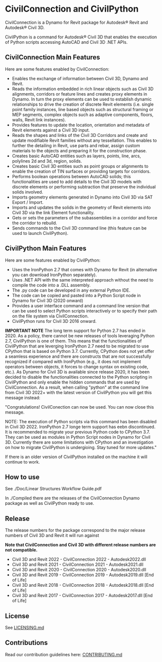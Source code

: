 # CivilConnection and CivilPython
CivilConnection is a Dynamo for Revit package for Autodesk® Revit and Autodesk® Civil 3D.

CivilPython is a command for Autodesk® Civil 3D that enables the execution of Python scripts accessing AutoCAD and Civil 3D .NET APIs.

## CivilConnection Main Features
Here are some features enabled by CivilConnection:
* Enables the exchange of information between Civil 3D, Dynamo and Revit.
* Reads the information embedded in rich linear objects such as Civil 3D alignments, corridors or feature lines and creates proxy elements in Dynamo. In turn the proxy elements can be used to establish dynamic relationships to drive the creation of discrete Revit elements (i.e. single point family instances, line based objects such as structural framing or MEP segments, complex objects such as adaptive components, floors, walls, Revit link instances).
* Provides features to update the location, orientation and metadata of Revit elements against a Civil 3D input.
* Reads the shapes and links of the Civil 3D Corridors and create and update modifiable Revit families without any tessellation. This enables to further the detailing in Revit, use parts and rebar, assign custom materials to the objects and preparing it for the construction phase.
* Creates basic AutoCAD entities such as layers, points, line, arcs, polylines 2d and 3d, region, solids.
* Creates basic Civil 3D entities such as point groups or alignments to enable the creation of TIN surfaces or providing targets for corridors.
* Performs boolean operations between AutoCAD solids; this functionalities are used to add details to the Civil 3D models with discrete elements or performing subtraction that preserve the individual solids involved.
* Imports geometry elements generated in Dynamo into Civil 3D via SAT Export / Import.
* Imports and updates the solids in the geometry of Revit elements into Civil 3D via the link Element functionality.
* Gets or sets the parameters of the subassemblies in a corridor and force the corridor to rebuild.
* Sends commands to the Civil 3D command line (this feature can be used to launch CivilPython).

## CivilPython Main Features
Here are some features enabled by CivilPython:
* Uses the IronPython 2.7 that comes with Dynamo for Revit (in alternative you can download IronPython separately).
* Uses .NET API with the same interpreted approach without the need to compile the code into a .DLL assembly.
* The .py code can be developed in any external Python IDE.
* The code can be copied and pasted into a Python Script node in Dynamo for Civil 3D (2020 onward)
* Provides a user interface command and a command line version that can be used to select Python scripts interactively or to specify their path on the file system via CivilConnection.
* CivilPython runs for Civil 3D 2016 onward.

**IMPORTANT NOTE**
The long term support for Python 2.7 has ended in 2020. As a policy, there cannot be new releases of tools leveraging Python 2.7, CivilPython is one of them. This means that the functionalities of CivilPython that are leverging IronPython 2.7 need to be migrated to use CPython that is based on Python 3.7. Currently, CPython does not yet offer a seamless experience and there are constructs that are not successfully recognized if compared with IronPython (e.g., it does not implement operators between objects, it forces to change syntax on existing code, etc.).
As Dynamo for Civil 3D is available since release 2020, it has been decided to disable the functionalities connected to the Python scripting in CivilPython and only enable the hidden commands that are used by CivilConnection.
As a result, when calling "python" at the command line from Civil 3D 2022+ with the latest version of CivilPython you will get this message instead:

"Congratulations! CivilConection can now be used.
You can now close this message.

NOTE: The execution of Python scripts via this command has been disabled in Civil 3D 2022.
IronPython 2.7 longe term support has eebn discontinued.
It is recommended to migrate your previous Python code to CPython 3.7.
They can be used as modules in Python Script nodes in Dynamo for Civil 3D.
Currently there are some limitations with CPython and an investigation on how to migrate CivilPython is undergioing.
Stay tuned for more updates."

If there is an older version of CivilPython installed on the machine it will continue to work.

## How to use
See ./Doc/Linear Structures Workflow Guide.pdf

In ./Compiled there are the releases of the CivilConnection Dynamo package as well as CivilPython ready to use.

## Release
The release numbers for the package correspond to the major release numbers of Civil 3D and Revit it will run against

**Note that CivilConnection and Civil 3D with different release numbers are not compatible.**

* Civil 3D and Revit 2022 - CivilConnection 2022 - Autodesk2022.dll
* Civil 3D and Revit 2021 - CivilConnection 2021 - Autodesk2021.dll
* Civil 3D and Revit 2020 - CivilConnection 2020 - Autodesk2020.dll
* Civil 3D and Revit 2019 - CivilConnection 2019 - Autodesk2019.dll [End of Life]
* Civil 3D and Revit 2018 - CivilConnection 2018 - Autodesk2018.dll [End of Life]
* Civil 3D and Revit 2017 - CivilConnection 2017 - Autodesk2017.dll [End of Life]

## License
See [LICENSING.md](LICENSING.md)

## Contributions
Read our contribution guidelines here: [CONTRIBUTING.md](CONTRIBUTING.md)
